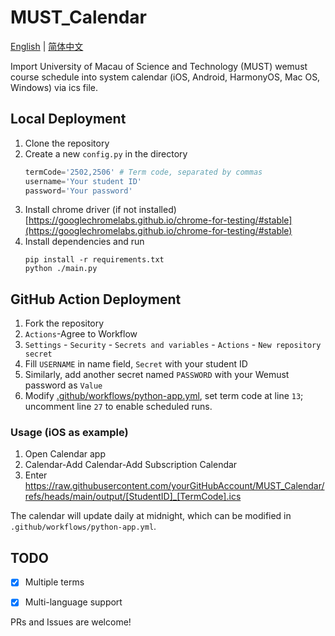 # MUST_Calendar 

[English](README_EN.md) | [简体中文](README.md)

Import University of Macau of Science and Technology (MUST) wemust course schedule into system calendar (iOS, Android, HarmonyOS, Mac OS, Windows) via ics file.

## Local Deployment

1. Clone the repository
2. Create a new ``config.py`` in the directory
    ```python
    termCode='2502,2506' # Term code, separated by commas
    username='Your student ID'
    password='Your password'
    ```
3. Install chrome driver (if not installed) [https://googlechromelabs.github.io/chrome-for-testing/#stable](https://googlechromelabs.github.io/chrome-for-testing/#stable)
3. Install dependencies and run
    ```
    pip install -r requirements.txt
    python ./main.py
    ```

## GitHub Action Deployment

1. Fork the repository
2. `Actions`-Agree to Workflow
3. `Settings` - `Security` - `Secrets and variables` - `Actions` - `New repository secret`
4. Fill `USERNAME` in name field, `Secret` with your student ID
5. Similarly, add another secret named `PASSWORD` with your Wemust password as `Value`
6. Modify [.github/workflows/python-app.yml](.github/workflows/python-app.yml), set term code at line `13`; uncomment line `27` to enable scheduled runs.

### Usage (iOS as example)

1. Open Calendar app
2. Calendar-Add Calendar-Add Subscription Calendar
3. Enter <https://raw.githubusercontent.com/yourGitHubAccount/MUST_Calendar/refs/heads/main/output/[StudentID]_[TermCode].ics>

The calendar will update daily at midnight, which can be modified in ```.github/workflows/python-app.yml```.

## TODO

- [x] Multiple terms
- [x] Multi-language support


PRs and Issues are welcome!
